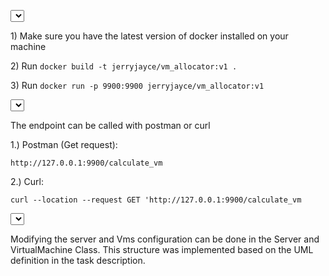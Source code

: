 <select/>**Starting the docker container** <p>
    1) Make sure you have the latest version of docker installed on your machine <p>
    2) Run `docker build -t jerryjayce/vm_allocator:v1 .` <p>
    3) Run `docker run -p 9900:9900 jerryjayce/vm_allocator:v1` <p>
    
    
 
 
<select/>**Calling the virtual machine distribution endpoint**  <p>
    The endpoint can be called with postman or curl<p>
    
   1.) Postman (Get request):

    http://127.0.0.1:9900/calculate_vm
   
   2.) Curl:
  
    curl --location --request GET 'http://127.0.0.1:9900/calculate_vm
    
 
   <select/>**Modifying server and vm config** <p>
   Modifying the server and Vms configuration can be done in the Server
   and VirtualMachine Class. This structure was implemented based on the UML definition in the task description.
    